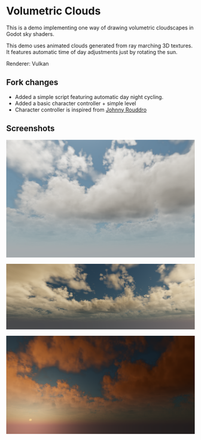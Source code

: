 # Volumetric Clouds

This is a demo implementing one way of drawing volumetric
cloudscapes in Godot sky shaders.

This demo uses animated clouds generated from ray marching
3D textures. It features automatic time of day adjustments
just by rotating the sun.

Renderer: Vulkan

## Fork changes

- Added a simple script featuring automatic day night cycling.
- Added a basic character controller + simple level
- Character controller is inspired from [Johnny Rouddro](https://www.youtube.com/watch?v=rgpcSJTTGoc)

## Screenshots

![Screenshot](screenshots/Midday.png)

![Screenshot](screenshots/Dusk.png)

![Screenshot](screenshots/Sunset.png)
